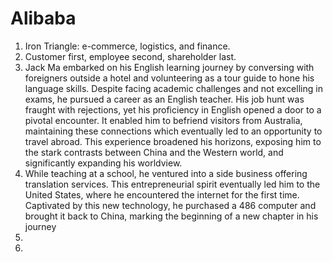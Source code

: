 # Alibaba

1. Iron Triangle: e-commerce, logistics, and finance.
2. Customer first, employee second, shareholder last.
3. Jack Ma embarked on his English learning journey by conversing with foreigners outside a hotel and volunteering as a tour guide to hone his language skills. Despite facing academic challenges and not excelling in exams, he pursued a career as an English teacher. His job hunt was fraught with rejections, yet his proficiency in English opened a door to a pivotal encounter. It enabled him to befriend visitors from Australia, maintaining these connections which eventually led to an opportunity to travel abroad. This experience broadened his horizons, exposing him to the stark contrasts between China and the Western world, and significantly expanding his worldview.
4. While teaching at a school, he ventured into a side business offering translation services. This entrepreneurial spirit eventually led him to the United States, where he encountered the internet for the first time. Captivated by this new technology, he purchased a 486 computer and brought it back to China, marking the beginning of a new chapter in his journey
5. 
6. 
